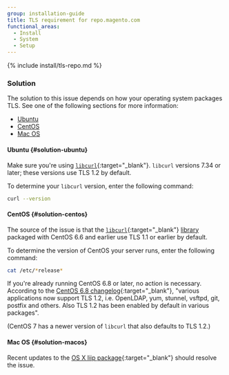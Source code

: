 ```yaml
---
group: installation-guide
title: TLS requirement for repo.magento.com
functional_areas:
  - Install
  - System
  - Setup
---
```


{% include install/tls-repo.md %}

### Solution

The solution to this issue depends on how your operating system packages TLS. See one of the following sections for more information:

*	[Ubuntu](#solution-ubuntu)
*	[CentOS](#solution-centos)
*	[Mac OS](#solution-macos)

#### Ubuntu {#solution-ubuntu}

Make sure you're using [`libcurl`](https://curl.haxx.se/libcurl/c/CURLOPT_SSLVERSION.html){:target="_blank"}. `libcurl` versions 7.34 or later; these versions use TLS 1.2 by default.

To determine your `libcurl` version, enter the following command:

```bash
curl --version
```

#### CentOS {#solution-centos}

The source of the issue is that the [`libcurl`](https://curl.haxx.se/libcurl/c/CURLOPT_SSLVERSION.html){:target="_blank"} [library](https://glossary.magento.com/library) packaged with CentOS 6.6 and earlier use TLS 1.1 or earlier by default. 

To determine the version of CentOS your server runs, enter the following command:

```bash
cat /etc/*release*
```

If you're already running CentOS 6.8 or later, no action is necessary. According to the [CentOS 6.8 changelog](https://wiki.centos.org/Manuals/ReleaseNotes/CentOS6.8){:target="_blank"}, "various applications now support TLS 1.2, i.e. OpenLDAP, yum, stunnel, vsftpd, git, postfix and others. Also TLS 1.2 has been enabled by default in various packages".

(CentOS 7 has a newer version of `libcurl` that also defaults to TLS 1.2.)

#### Mac OS {#solution-macos}

Recent updates to the [OS X liip package](http://php-osx.liip.ch){:target="_blank"} should resolve the issue.
